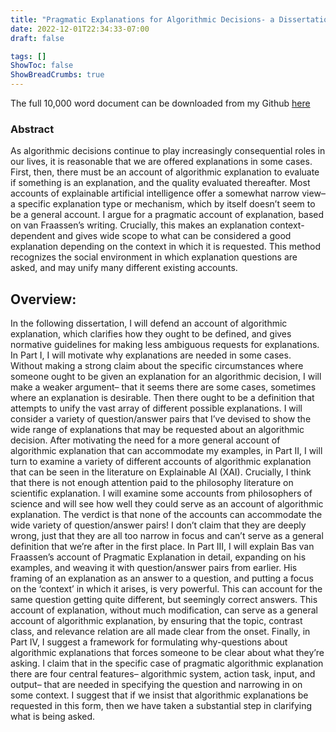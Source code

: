 ```yaml
---
title: "Pragmatic Explanations for Algorithmic Decisions- a Dissertation"
date: 2022-12-01T22:34:33-07:00
draft: false

tags: []
ShowToc: false
ShowBreadCrumbs: true
---
```


The full 10,000 word document can be downloaded from my Github [here](https://github.com/johngear/dissertation/blob/main/DissertationFinal.pdf)

### Abstract

As algorithmic decisions continue to play increasingly consequential roles in our lives, it is reasonable that we are offered explanations in some cases. First, then, there must be an account of algorithmic explanation to evaluate if something is an explanation, and the quality evaluated thereafter. Most accounts of explainable artificial intelligence offer a somewhat narrow view– a specific explanation type or mechanism, which by itself doesn’t seem to be a general account. I argue for a pragmatic account of explanation, based on van Fraassen’s writing. Crucially, this makes an explanation context-dependent and gives wide scope to what can be considered a good explanation depending on the context in which it is requested. This method recognizes the social environment in which explanation questions are asked, and may unify many different existing accounts.


## Overview: 
In the following dissertation, I will defend an account of algorithmic explanation, which clarifies how they ought to be defined, and gives normative guidelines for making less ambiguous requests for explanations. In Part I, I will motivate why explanations are needed in some cases. Without making a strong claim about the specific circumstances where someone ought to be given an explanation for an algorithmic decision, I will make a weaker argument– that it seems there are some cases, sometimes where an explanation is desirable. Then there ought to be a definition that attempts to unify the vast array of different possible explanations. I will consider a variety of question/answer pairs that I’ve devised to show the wide range of explanations that may be requested about an algorithmic decision. After motivating the need for a more general account of algorithmic explanation that can accommodate my examples, in Part II, I will turn to examine a variety of different accounts of algorithmic explanation that can be seen in the literature on Explainable AI (XAI). Crucially, I think that there is not enough attention paid to the philosophy literature on scientific explanation. I will examine some accounts from philosophers of science and will see how well they could serve as an account of algorithmic explanation. The verdict is that none of the accounts can accommodate the wide variety of question/answer pairs! I don’t claim that they are deeply wrong, just that they are all too narrow in focus and can’t serve as a general definition that we’re after in the first place. In Part III, I will explain Bas van Fraassen’s account of Pragmatic Explanation in detail, expanding on his examples, and weaving it with question/answer pairs from earlier. His framing of an explanation as an answer to a question, and putting a focus on the ‘context’ in which it arises, is very powerful. This can account for the same question getting quite different, but seemingly correct answers. This account of explanation, without much modification, can serve as a general account of algorithmic explanation, by ensuring that the topic, contrast class, and relevance relation are all made clear from the onset. Finally, in Part IV, I suggest a framework for formulating why-questions about algorithmic explanations that forces someone to be clear about what they’re asking. I claim that in the specific case of pragmatic algorithmic explanation there are four central features– algorithmic system, action task, input, and output– that are needed in specifying the question and narrowing in on some context. I suggest that if we insist that algorithmic explanations be requested in this form, then we have taken a substantial step in clarifying what is being asked. 

